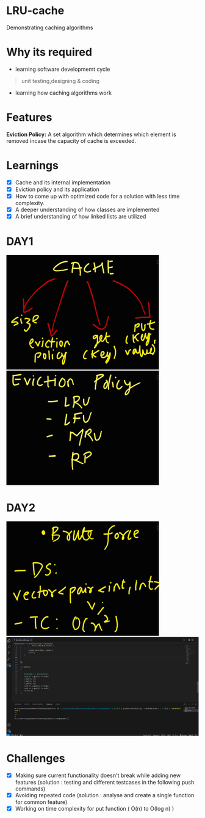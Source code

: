 # LRU-cache

Demonstrating caching algorithms

# Why its required
- learning software developmemt cycle
> unit testing,designing & coding
- learning how caching algorithms work

# Features
**Eviction Policy:** A set algorithm which determines which element is removed incase the capacity of cache is exceeded.

# Learnings
- [x] Cache and its internal implementation
- [x] Eviction policy and its application
- [x] How to come up with optimized code for a solution with less time complexity.
- [x] A deeper understanding of how classes are implemented
- [x] A brief understanding of how linked lists are utilized

# DAY1
<img src="https://github.com/srujan-bidgar/LRU-cache/blob/main/images/cache.jpeg" width="400" height="300" />


<img src="https://github.com/srujan-bidgar/LRU-cache/blob/main/images/eviction%20policy.jpeg" width="400" height="300"  />



# DAY2
<img src="https://github.com/srujan-bidgar/LRU-cache/blob/main/images/brute.jpeg" width="400" height="300" />

<img src="https://github.com/srujan-bidgar/LRU-cache/blob/main/images/LRU1.png" />


# Challenges
- [x] Making sure current functionality doesn't break while adding new features
(solution : testing and different testcases in the following push commands)
- [x] Avoiding repeated code (solution : analyse and create a single function for common feature)
- [x] Working on time complexity for put function ( O(n) to O(log n) )
